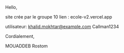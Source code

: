 Hello,

site crée par le groupe 10
lien : ecole-v2.vercel.app

utilisateur:
khalid.mokhtar@example.com
Callman1234

Cordialement,

MOUADDEB Rostom